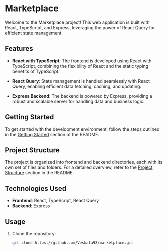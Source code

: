 # Marketplace

Welcome to the Marketplace project! This web application is built with React, TypeScript, and Express, leveraging the power of React Query for efficient state management.

## Features

- **React with TypeScript**: The frontend is developed using React with TypeScript, combining the flexibility of React and the static typing benefits of TypeScript.

- **React Query**: State management is handled seamlessly with React Query, enabling efficient data fetching, caching, and updating.

- **Express Backend**: The backend is powered by Express, providing a robust and scalable server for handling data and business logic.

## Getting Started

To get started with the development environment, follow the steps outlined in the [Getting Started](#getting-started) section of the README.

## Project Structure

The project is organized into frontend and backend directories, each with its own set of files and folders. For a detailed overview, refer to the [Project Structure](#project-structure) section in the README.

## Technologies Used

- **Frontend**: React, TypeScript, React Query
- **Backend**: Express

## Usage

1. Clone the repository:

   ```bash
   git clone https://github.com/Veskata98/marketplace.git

